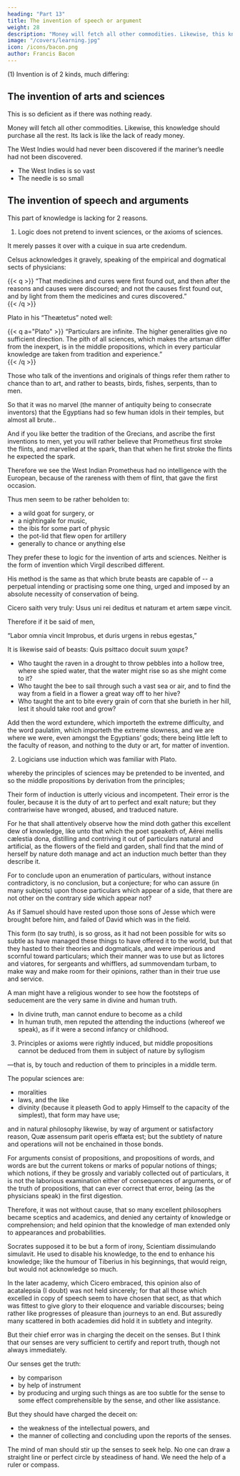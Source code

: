 ```yaml
---
heading: "Part 13"
title: The invention of speech or argument
weight: 28
description: "Money will fetch all other commodities. Likewise, this knowledge should purchase all the rest. Its lack is like the lack of ready money"
image: "/covers/learning.jpg"
icon: /icons/bacon.png
author: Francis Bacon
---
```



(1) Invention is of 2 kinds, much differing:

## The invention of arts and sciences

This is so deficient as if there was nothing ready. <!-- , in the making of an inventory touching the state of a defunct, it should be set down that there is no ready money.  -->

Money will fetch all other commodities. Likewise, this knowledge should purchase all the rest. Its lack is like the lack of ready money. 

The West Indies would had never been discovered if the mariner’s needle had not been discovered.
- The West Indies is so vast
- The needle is so small

<!-- ; so it cannot be found strange if sciences be no further discovered, if the art itself of invention and discovery hath been passed over. -->

## The invention of speech and arguments

This part of knowledge is lacking for 2 reasons.

<!-- (2) -->

1. Logic does not pretend to invent sciences, or the axioms of sciences. 

It merely passes it over with a cuique in sua arte credendum.  

Celsus acknowledges it gravely, speaking of the empirical and dogmatical sects of physicians:

{{< q >}}
“That medicines and cures were first found out, and then after the reasons and causes were discoursed; and not the causes first found out, and by light from them the medicines and cures discovered.”  
{{< /q >}}

Plato in his “Theætetus” noted well: 

{{< q a="Plato" >}}
“Particulars are infinite. The higher generalities give no sufficient direction. The pith of all sciences, which makes the artsman differ from the inexpert, is in the middle propositions, which in every particular knowledge are taken from tradition and experience.”  
{{< /q >}}


Those who talk of the inventions and originals of things refer them rather to chance than to art, and rather to beasts, birds, fishes, serpents, than to men.

<!-- “Dictamnum genetrix Cretæa carpit ab Ida, Puberibus caulem foliis et flore camantem Purpureo; non illa feris incognita capris Gramina, cum tergo volucres hæsere sagittæ.” -->

So that it was no marvel (the manner of antiquity being to consecrate inventors) that the Egyptians had so few human idols in their temples, but almost all brute..

<!-- “Omnigenumque Deum monstra, et latrator Anubis, Contra Neptunum, et Venerem, contraque Minervam, &c.” -->

And if you like better the tradition of the Grecians, and ascribe the first inventions to men, yet you will rather believe that Prometheus first stroke the flints, and marvelled at the spark, than that when he first stroke the flints he expected the spark.

Therefore we see the West Indian Prometheus had no intelligence with the European, because of the rareness with them of flint, that gave the first occasion.  

Thus men seem to be rather beholden to:
- a wild goat for surgery, or
- a nightingale for music,
- the ibis for some part of physic
- the pot-lid that flew open for artillery
- generally to chance or anything else 

They prefer these to logic for the invention of arts and sciences.  Neither is the form of invention which Virgil described different.

<!-- “Ut varias usus meditande extunderet artes Paulatim.” -->

His method is the same as that which brute beasts are capable of -- a perpetual intending or practising some one thing, urged and imposed by an absolute necessity of conservation of being. 
<!-- , and do put in ure; which is  -->


Cicero saith very truly: Usus uni rei deditus et naturam et artem sæpe vincit.  

Therefore if it be said of men,

“Labor omnia vincit Improbus, et duris urgens in rebus egestas,”

It is likewise said of beasts: Quis psittaco docuit suum χαιρε?  

- Who taught the raven in a drought to throw pebbles into a hollow tree, where she spied water, that the water might rise so as she might come to it?  
- Who taught the bee to sail through such a vast sea or air, and to find the way from a field in a flower a great way off to her hive?  
- Who taught the ant to bite every grain of corn that she burieth in her hill, lest it should take root and grow? 

Add then the word extundere, which importeth the extreme difficulty, and the word paulatim, which importeth the extreme slowness, and we are where we were, even amongst the Egyptians’ gods; there being little left to the faculty of reason, and nothing to the duty or art, for matter of invention.

<!-- (3)  -->

2. Logicians use induction which was familiar with Plato. 

 whereby the principles of sciences may be pretended to be invented, and so the middle propositions by derivation from the principles; 

Their form of induction is utterly vicious and incompetent. Their error is the fouler, because it is the duty of art to perfect and exalt nature; but they contrariwise have wronged, abused, and traduced nature.  

For he that shall attentively observe how the mind doth gather this excellent dew of knowledge, like unto that which the poet speaketh of, Aërei mellis cælestia dona, distilling and contriving it out of particulars natural and artificial, as the flowers of the field and garden, shall find that the mind of herself by nature doth manage and act an induction much better than they describe it.  

For to conclude upon an enumeration of particulars, without instance contradictory, is no conclusion, but a conjecture; for who can assure (in many subjects) upon those particulars which appear of a side, that there are not other on the contrary side which appear not?  

As if Samuel should have rested upon those sons of Jesse which were brought before him, and failed of David which was in the field.  

This form (to say truth), is so gross, as it had not been possible for wits so subtle as have managed these things to have offered it to the world, but that they hasted to their theories and dogmaticals, and were imperious and scornful toward particulars; which their manner was to use but as lictores and viatores, for sergeants and whifflers, ad summovendam turbam, to make way and make room for their opinions, rather than in their true use and service.

<!-- certainly it is a thing may touch  -->

A man might have a religious wonder to see how the footsteps of seducement are the very same in divine and human truth. 
- In divine truth, man cannot endure to become as a child
- In human truth, men reputed the attending the inductions (whereof we speak), as if it were a second infancy or childhood.

<!-- (4)  -->

3. Principles or axioms were rightly induced, but middle propositions cannot be deduced from them in subject of nature by syllogism

—that is, by touch and reduction of them to principles in a middle term.

The popular sciences are:
- moralities
- laws, and the like
- divinity (because it pleaseth God to apply Himself to the capacity of the simplest), that form may have use; 

and in natural philosophy likewise, by way of argument or satisfactory reason, Quæ assensum parit operis effæta est; but the subtlety of nature and operations will not be enchained in those bonds.

For arguments consist of propositions, and propositions of words, and words are but the current tokens or marks of popular notions of things; which notions, if they be grossly and variably collected out of particulars, it is not the laborious examination either of consequences of arguments, or of the truth of propositions, that can ever correct that error, being (as the physicians speak) in the first digestion.

Therefore, it was not without cause, that so many excellent philosophers became sceptics and academics, and denied any certainty of knowledge or comprehension; and held opinion that the knowledge of man extended only to appearances and probabilities.  

Socrates supposed it to be but a form of irony, Scientiam dissimulando simulavit. He used to disable his knowledge, to the end to enhance his knowledge; like the humour of Tiberius in his beginnings, that would reign, but would not acknowledge so much.  

In the later academy, which Cicero embraced, this opinion also of acatalepsia (I doubt) was not held sincerely; for that all those which excelled in copy of speech seem to have chosen that sect, as that which was fittest to give glory to their eloquence and variable discourses; being rather like progresses of pleasure than journeys to an end.  But assuredly many scattered in both academies did hold it in subtlety and integrity.  

But their chief error was in charging the deceit on the senses. But I think that our senses are very sufficient to certify and report truth, though not always immediately. 

Our senses get the truth:
- by comparison
- by help of instrument
- by producing and urging such things as are too subtle for the sense to some effect comprehensible by the sense, and other like assistance.

But they should have charged the deceit on:
- the weakness of the intellectual powers, and
- the manner of collecting and concluding upon the reports of the senses. 

The mind of man should stir up the senses to seek help. No one can draw a straight line or perfect circle by steadiness of hand. We need the help of a ruler or compass.

<!-- (5) 

This part of invention, concerning  -->
